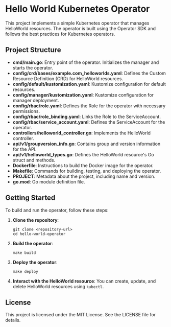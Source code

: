 # Hello World Kubernetes Operator

This project implements a simple Kubernetes operator that manages HelloWorld resources. The operator is built using the Operator SDK and follows the best practices for Kubernetes operators.

## Project Structure

- **cmd/main.go**: Entry point of the operator. Initializes the manager and starts the operator.
- **config/crd/bases/example.com_helloworlds.yaml**: Defines the Custom Resource Definition (CRD) for HelloWorld resources.
- **config/default/kustomization.yaml**: Kustomize configuration for default resources.
- **config/manager/kustomization.yaml**: Kustomize configuration for manager deployment.
- **config/rbac/role.yaml**: Defines the Role for the operator with necessary permissions.
- **config/rbac/role_binding.yaml**: Links the Role to the ServiceAccount.
- **config/rbac/service_account.yaml**: Defines the ServiceAccount for the operator.
- **controllers/helloworld_controller.go**: Implements the HelloWorld controller.
- **api/v1/groupversion_info.go**: Contains group and version information for the API.
- **api/v1/helloworld_types.go**: Defines the HelloWorld resource's Go struct and methods.
- **Dockerfile**: Instructions to build the Docker image for the operator.
- **Makefile**: Commands for building, testing, and deploying the operator.
- **PROJECT**: Metadata about the project, including name and version.
- **go.mod**: Go module definition file.

## Getting Started

To build and run the operator, follow these steps:

1. **Clone the repository**:
   ```
   git clone <repository-url>
   cd hello-world-operator
   ```

2. **Build the operator**:
   ```
   make build
   ```

3. **Deploy the operator**:
   ```
   make deploy
   ```

4. **Interact with the HelloWorld resource**:
   You can create, update, and delete HelloWorld resources using `kubectl`.

## License

This project is licensed under the MIT License. See the LICENSE file for details.